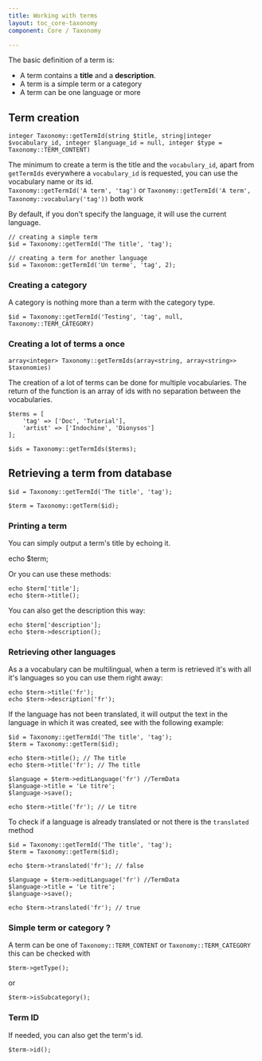 ```yaml
---
title: Working with terms
layout: toc_core-taxonomy
component: Core / Taxonomy

---
```


The basic definition of a term is:

- A term contains a __title__ and a __description__.
- A term is a simple term or a category
- A term can be one language or more

## Term creation

    integer Taxonomy::getTermId(string $title, string|integer $vocabulary_id, integer $language_id = null, integer $type = Taxonomy::TERM_CONTENT)

The minimum to create a term is the title and the `vocabulary_id`, apart from `getTermIds` everywhere a `vocabulary_id` is requested, you can use the vocabulary name or its id.<br />
`Taxonomy::getTermId('A term', 'tag')` or `Taxonomy::getTermId('A term', Taxonomy::vocabulary('tag'))` both work

By default, if you don't specify the language, it will use the current language.

    // creating a simple term
    $id = Taxonomy::getTermId('The title', 'tag');

    // creating a term for another language
    $id = Taxonom::getTermId('Un terme', 'tag', 2);


### Creating a category

A category is nothing more than a term with the category type.

    $id = Taxonomy::getTermId('Testing', 'tag', null, Taxonomy::TERM_CATEGORY)

### Creating a lot of terms a once

    array<integer> Taxonomy::getTermIds(array<string, array<string>> $taxonomies)

The creation of a lot of terms can be done for multiple vocabularies.
The return of the function is an array of ids with no separation between the vocabularies.

    $terms = [
        'tag' => ['Doc', 'Tutorial'],
        'artist' => ['Indochine', 'Dionysos']
    ];

    $ids = Taxonomy::getTermIds($terms);

## Retrieving a term from database

    $id = Taxonomy::getTermId('The title', 'tag');

    $term = Taxonomy::getTerm($id);

### Printing a term

You can simply output a term's title by echoing it.

   echo $term;

Or you can use these methods:

    echo $term['title'];
    echo $term->title();

You can also get the description this way:

    echo $term['description'];
    echo $term->description();

### Retrieving other languages

As a a vocabulary can be multilingual, when a term is retrieved it's with all it's languages so you can use them right away:

    echo $term->title('fr');
    echo $term->description('fr');

If the language has not been translated, it will output the text in the language in which it was created, see with the following example:

    $id = Taxonomy::getTermId('The title', 'tag');
    $term = Taxonomy::getTerm($id);

    echo $term->title(); // The title
    echo $term->title('fr'); // The title

    $language = $term->editLanguage('fr') //TermData
    $language->title = 'Le titre';
    $language->save();

    echo $term->title('fr'); // Le titre

To check if a language is already translated or not there is the `translated` method

    $id = Taxonomy::getTermId('The title', 'tag');
    $term = Taxonomy::getTerm($id);

    echo $term->translated('fr'); // false

    $language = $term->editLanguage('fr') //TermData
    $language->title = 'Le titre';
    $language->save();

    echo $term->translated('fr'); // true

### Simple term or category ?

A term can be one of `Taxonomy::TERM_CONTENT` or `Taxonomy::TERM_CATEGORY` this can be checked with


    $term->getType();

or

    $term->isSubcategory();

### Term ID

If needed, you can also get the term's id.

    $term->id();
